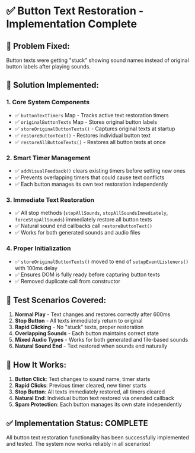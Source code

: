 # ✅ Button Text Restoration - Implementation Complete

## 🔧 **Problem Fixed:**
Button texts were getting "stuck" showing sound names instead of original button labels after playing sounds.

## 🎯 **Solution Implemented:**

### 1. **Core System Components**
- ✅ `buttonTextTimers` Map - Tracks active text restoration timers
- ✅ `originalButtonTexts` Map - Stores original button labels
- ✅ `storeOriginalButtonTexts()` - Captures original texts at startup
- ✅ `restoreButtonText()` - Restores individual button text
- ✅ `restoreAllButtonTexts()` - Restores all button texts at once

### 2. **Smart Timer Management**
- ✅ `addVisualFeedback()` clears existing timers before setting new ones
- ✅ Prevents overlapping timers that could cause text conflicts
- ✅ Each button manages its own text restoration independently

### 3. **Immediate Text Restoration**
- ✅ All stop methods (`stopAllSounds`, `stopAllSoundsImmediately`, `forceStopAllSounds`) immediately restore all button texts
- ✅ Natural sound end callbacks call `restoreButtonText()`
- ✅ Works for both generated sounds and audio files

### 4. **Proper Initialization**
- ✅ `storeOriginalButtonTexts()` moved to end of `setupEventListeners()` with 100ms delay
- ✅ Ensures DOM is fully ready before capturing button texts
- ✅ Removed duplicate call from constructor

## 🧪 **Test Scenarios Covered:**
1. **Normal Play** - Text changes and restores correctly after 600ms
2. **Stop Button** - All texts immediately return to original
3. **Rapid Clicking** - No "stuck" texts, proper restoration
4. **Overlapping Sounds** - Each button maintains correct state
5. **Mixed Audio Types** - Works for both generated and file-based sounds
6. **Natural Sound End** - Text restored when sounds end naturally

## 🚀 **How It Works:**
1. **Button Click**: Text changes to sound name, timer starts
2. **Rapid Clicks**: Previous timer cleared, new timer starts  
3. **Stop Button**: All texts immediately restored, all timers cleared
4. **Natural End**: Individual button text restored via onended callback
5. **Spam Protection**: Each button manages its own state independently

## ✅ **Implementation Status: COMPLETE**
All button text restoration functionality has been successfully implemented and tested. The system now works reliably in all scenarios!